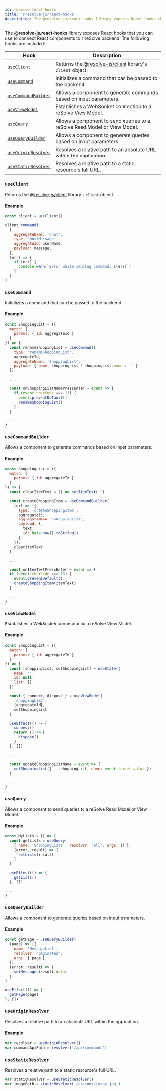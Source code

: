 ```yaml
---
id: resolve-react-hooks
title: '@resolve-js/react-hooks'
description: The @resolve-js/react-hooks library exposes React hooks that you can use to connect React components to a reSolve backend.
---
```


The **@resolve-js/react-hooks** library exposes React hooks that you can use to connect React components to a reSolve backend. The following hooks are included:

| Hook                                      | Description                                                                    |
| ----------------------------------------- | ------------------------------------------------------------------------------ |
| [`useClient`](#useclient)                 | Returns the [@resolve-js/client](resolve-client.md) library's `client` object. |
| [`useCommand`](#usecommand)               | Initializes a command that can be passed to the backend.                       |
| [`useCommandBuilder`](#usecommandbuilder) | Allows a component to generate commands based on input parameters.             |
| [`useViewModel`](#useviewmodel)           | Establishes a WebSocket connection to a reSolve View Model.                    |
| [`useQuery`](#usequery)                   | Allows a component to send queries to a reSolve Read Model or View Model.      |
| [`useQueryBuilder`](#usequerybuilder)     | Allows a component to generate queries based on input parameters.              |
| [`useOriginResolver`](#useoriginresolver) | Resolves a relative path to an absolute URL within the application.            |
| [`useStaticResolver`](#usestaticresolver) | Resolves a relative path to a static resource's full URL.                      |

### `useClient`

Returns the [@resolve-js/client](resolve-client.md) library's `client` object.

#### Example

```js
const client = useClient()

client.command(
  {
    aggregateName: 'Chat',
    type: 'postMessage',
    aggregateId: userName,
    payload: message,
  },
  (err) => {
    if (err) {
      console.warn(`Error while sending command: ${err}`)
    }
  }
)
```

### `useCommand`

Initializes a command that can be passed to the backend.

#### Example

```js
const ShoppingList = ({
  match: {
    params: { id: aggregateId }
  }
}) => {
  const renameShoppingList = useCommand({
    type: 'renameShoppingList',
    aggregateId,
    aggregateName: 'ShoppingList',
    payload: { name: shoppingList ? shoppingList.name : '' }
  })

  ...

  const onShoppingListNamePressEnter = event => {
    if (event.charCode === 13) {
      event.preventDefault()
      renameShoppingList()
    }
  }

  ...
}
```

### `useCommandBuilder`

Allows a component to generate commands based on input parameters.

#### Example

```js
const ShoppingList = ({
  match: {
    params: { id: aggregateId }
  }
}) => {
  const clearItemText = () => setItemText('')

  const createShoppingItem = useCommandBuilder(
    text => ({
      type: 'createShoppingItem',
      aggregateId,
      aggregateName: 'ShoppingList',
      payload: {
        text,
        id: Date.now().toString()
      }
    }),
    clearItemText
  )

  ...

  const onItemTextPressEnter = event => {
  if (event.charCode === 13) {
    event.preventDefault()
    createShoppingItem(itemText)
  }

  ...
}
```

### `useViewModel`

Establishes a WebSocket connection to a reSolve View Model.

#### Example

```js
const ShoppingList = ({
  match: {
    params: { id: aggregateId }
  }
}) => {
  const [shoppingList, setShoppingList] = useState({
    name: '',
    id: null,
    list: []
  })

  const { connect, dispose } = useViewModel(
    'shoppingList',
    [aggregateId],
    setShoppingList
  )

  useEffect(() => {
    connect()
    return () => {
      dispose()
    }
  }, [])

  ...

  const updateShoppingListName = event => {
    setShoppingList({ ...shoppingList, name: event.target.value })
  }

  ...
}
```

### `useQuery`

Allows a component to send queries to a reSolve Read Model or View Model.

#### Example

```js
const MyLists = () => {
  const getLists = useQuery(
    { name: 'ShoppingLists', resolver: 'all', args: {} },
    (error, result) => {
      setLists(result)
    }
  )

  useEffect(() => {
    getLists()
  }, [])

  ...
}
```

### `useQueryBuilder`

Allows a component to generate queries based on input parameters.

#### Example

```js
const getPage = useQueryBuilder(
  (page) => ({
    name: 'MessageList',
    resolver: 'paginated',
    args: { page },
  }),
  (error, result) => {
    setMessages(result.data)
  }
)

useEffect(() => {
  getPage(page)
}, [])
```

### `useOriginResolver`

Resolves a relative path to an absolute URL within the application.

#### Example

```js
var resolver = useOriginResolver()
var commandApiPath = resolver('/api/commands')
```

### `useStaticResolver`

Resolves a relative path to a static resource's full URL.

```js
var staticResolver = useStaticResolver()
var imagePath = staticResolver('/account/image.jpg')
```
